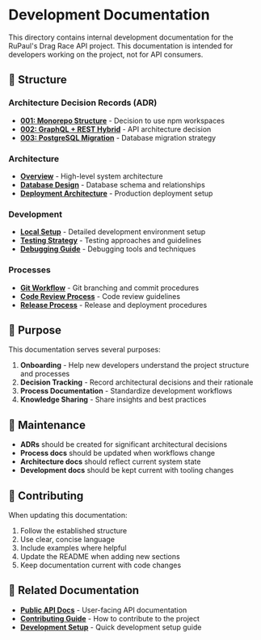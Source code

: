 # Development Documentation

This directory contains internal development documentation for the RuPaul's Drag Race API project. This documentation is intended for developers working on the project, not for API consumers.

## 📁 Structure

### Architecture Decision Records (ADR)
- **[001: Monorepo Structure](./adr/001-monorepo-structure.md)** - Decision to use npm workspaces
- **[002: GraphQL + REST Hybrid](./adr/002-graphql-vs-rest.md)** - API architecture decision
- **[003: PostgreSQL Migration](./adr/003-postgresql-migration.md)** - Database migration strategy

### Architecture
- **[Overview](./architecture/overview.md)** - High-level system architecture
- **[Database Design](./architecture/database-design.md)** - Database schema and relationships
- **[Deployment Architecture](./architecture/deployment.md)** - Production deployment setup

### Development
- **[Local Setup](./development/local-setup.md)** - Detailed development environment setup
- **[Testing Strategy](./development/testing.md)** - Testing approaches and guidelines
- **[Debugging Guide](./development/debugging.md)** - Debugging tools and techniques

### Processes
- **[Git Workflow](./processes/git-workflow.md)** - Git branching and commit procedures
- **[Code Review Process](./processes/code-review.md)** - Code review guidelines
- **[Release Process](./processes/release-process.md)** - Release and deployment procedures

## 🎯 Purpose

This documentation serves several purposes:

1. **Onboarding** - Help new developers understand the project structure and processes
2. **Decision Tracking** - Record architectural decisions and their rationale
3. **Process Documentation** - Standardize development workflows
4. **Knowledge Sharing** - Share insights and best practices

## 🔄 Maintenance

- **ADRs** should be created for significant architectural decisions
- **Process docs** should be updated when workflows change
- **Architecture docs** should reflect current system state
- **Development docs** should be kept current with tooling changes

## 📝 Contributing

When updating this documentation:

1. Follow the established structure
2. Use clear, concise language
3. Include examples where helpful
4. Update the README when adding new sections
5. Keep documentation current with code changes

## 🔗 Related Documentation

- **[Public API Docs](../docs/)** - User-facing API documentation
- **[Contributing Guide](../CONTRIBUTING.md)** - How to contribute to the project
- **[Development Setup](../DEVELOPMENT.md)** - Quick development setup guide
